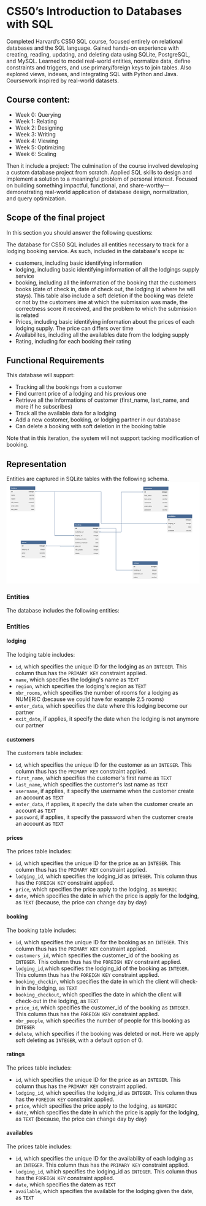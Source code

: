 # CS50’s Introduction to Databases with SQL
Completed Harvard’s CS50 SQL course, focused entirely on relational databases and the SQL language. Gained hands-on experience with creating, reading, updating, and deleting data using SQLite, PostgreSQL, and MySQL. Learned to model real-world entities, normalize data, define constraints and triggers, and use primary/foreign keys to join tables. Also explored views, indexes, and integrating SQL with Python and Java. Coursework inspired by real-world datasets.

## Course content:
* Week 0: Querying
* Week 1: Relating
* Week 2: Designing
* Week 3: Writing
* Week 4: Viewing
* Week 5: Optimizing
* Week 6: Scaling

Then it include a project: The culmination of the course involved developing a custom database project from scratch. Applied SQL skills to design and implement a solution to a meaningful problem of personal interest. Focused on building something impactful, functional, and share-worthy—demonstrating real-world application of database design, normalization, and query optimization. 

## Scope of the final project

In this section you should answer the following questions:

The database for CS50 SQL includes all entities necessary to track for a lodging booking service. As such, included in the database's scope is:

* customers, including basic identifying information
* lodging, including basic identifying information of all the lodgings supply service
* booking, including all the information of the booking that the customers books (date of check in, date of check out, the lodging id where he will stays). This table also include a soft deletion if the booking was delete or not by the customers
ime at which the submission was made, the correctness score it received, and the problem to which the submission is related
* Prices, including basic identifying information about the prices of each lodging supply. The price can differs over time
* Availabilites, including all the availables date from the lodging supply
* Rating, including for each booking their rating

## Functional Requirements

This database will support:

* Tracking all the bookings from a customer
* Find current price of a lodging and his previous one
* Retrieve all the informations of customer (first_name, last_name, and more if he subscribes)
* Track all the available data for a lodging
* Add a new costomer, booking, or lodging partner in our database
* Can delete a booking with soft deletion in the booking table

Note that in this iteration, the system will not support tacking modification of booking.

## Representation

Entities are captured in SQLite tables with the following schema.
![The schema](/Project/diagram.png)

### Entities

The database includes the following entities:

### Entities

#### lodging
The lodging table includes:

* `id`, which specifies the unique ID for the lodging as an `INTEGER`. This column thus has the `PRIMARY KEY` constraint applied.
* `name`, which specifies the lodging's name as `TEXT`
* `region`, which specifies the lodging's region as `TEXT`
* `nbr_rooms`, which specifies the number of rooms for a lodging as NUMERIC (because we could have for example 2.5 rooms)
* `enter_data`, which specifies the date where this lodging become our partner
* `exit_date`, if applies, it specify the date when the lodging is not anymore our partner


#### customers
The customers table includes:

* `id`, which specifies the unique ID for the customer as an `INTEGER`. This column thus has the `PRIMARY KEY` constraint applied.
* `first_name`, which specifies the customer's first name as `TEXT`
* `last_name`, which specifies the customer's last name as `TEXT`
* `username`,  if applies, it specify the username  when the customer create an account as `TEXT`
* `enter_data`, if applies, it specify the date when the customer create an account as `TEXT`
* `password`, if applies, it specify the password  when the customer create an account as `TEXT`


#### prices
The prices table includes:

* `id`, which specifies the unique ID for the price as an `INTEGER`. This column thus has the `PRIMARY KEY` constraint applied.
* `lodging_id`, which specifies the lodging_id as `INTEGER`. This column thus has the `FOREIGN KEY` constraint applied.
* `price`, which specifies the price apply to the lodging, as `NUMERIC`
* `date`, which specifies the date in which the price is apply for the lodging, as `TEXT` (because, the price can change day by day)

#### booking
The booking table includes:

* `id`, which specifies the unique ID for the booking as an `INTEGER`. This column thus has the `PRIMARY KEY` constraint applied.
* `customers_id`, which specifies the customer_id of the booking as `INTEGER`. This column thus has the `FOREIGN KEY` constraint applied.
* `lodging_id`,which specifies the lodging_id of the booking as `INTEGER`. This column thus has the `FOREIGN KEY` constraint applied.
* `booking_checkin`, which specifies the date in which the client will check-in in the lodging, as `TEXT`
* `booking_checkout`, which specifies the date in which the client will check-out in the lodging, as `TEXT`
* `price_id`, which specifies the customer_id of the booking as `INTEGER`. This column thus has the `FOREIGN KEY` constraint applied.
* `nbr_people`, which specifies the number of people for this booking as `INTEGER`
* `delete`, which specifies if the booking was deleted or not. Here we apply soft deleting as `INTEGER`, with a default option of 0.


#### ratings
The prices table includes:

* `id`, which specifies the unique ID for the price as an `INTEGER`. This column thus has the `PRIMARY KEY` constraint applied.
* `lodging_id`, which specifies the lodging_id as `INTEGER`. This column thus has the `FOREIGN KEY` constraint applied.
* `price`, which specifies the price apply to the lodging, as `NUMERIC`
* `date`, which specifies the date in which the price is apply for the lodging, as `TEXT` (because, the price can change day by day)


#### availables
The prices table includes:

* `id`, which specifies the unique ID for the availability of each lodging as an `INTEGER`. This column thus has the `PRIMARY KEY` constraint applied.
* `lodging_id`, which specifies the lodging_id as `INTEGER`. This column thus has the `FOREIGN KEY` constraint applied.
* `date`, which specifies the datem as `TEXT`
* `available`, which specifies the available for the lodging given the date, as `TEXT`
